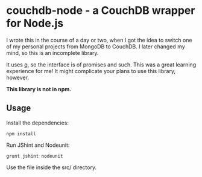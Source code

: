 couchdb-node - a CouchDB wrapper for Node.js
============================================

I wrote this in the course of a day or two, when I got the idea to switch one
of my personal projects from MongoDB to CouchDB. I later changed my mind, so
this is an incomplete library.

It uses [q](https://github.com/kriskowal/q), so the interface is of promises
and such. This was a great learning experience for me! It might complicate your
plans to use this library, however.

**This library is not in npm.**

Usage
-----

Install the dependencies:

    npm install

Run JShint and Nodeunit:

    grunt jshint nodeunit

Use the file inside the src/ directory.

